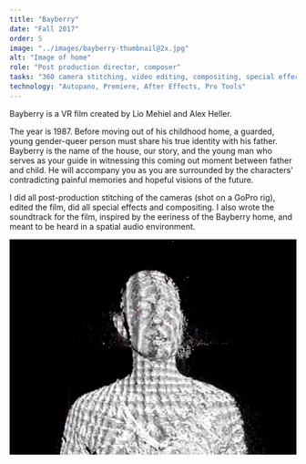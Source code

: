 ```yaml
---
title: "Bayberry"
date: "Fall 2017"
order: 5
image: "../images/bayberry-thumbnail@2x.jpg"
alt: "Image of home"
role: "Post production director, composer"
tasks: "360 camera stitching, video editing, compositing, special effects, spatial music composition, music recording"
technology: "Autopano, Premiere, After Effects, Pro Tools"
---
```


Bayberry is a VR film created by Lio Mehiel and Alex Heller.

The year is 1987. Before moving out of his childhood home, a guarded, young gender-queer person must share his true identity with his father. Bayberry is the name of the house, our story, and the young man who serves as your guide in witnessing this coming out moment between father and child. He will accompany you as you are surrounded by the characters' contradicting painful memories and hopeful visions of the future.

I did all post-production stitching of the cameras (shot on a GoPro rig), edited the film, did all special effects and compositing. I also wrote the soundtrack for the film, inspired by the eeriness of the Bayberry home, and meant to be heard in a spatial audio environment.

![test](images/quinn-thumbnail@2x-2.png)
